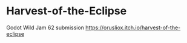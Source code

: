 # Harvest-of-the-Eclipse
Godot Wild Jam 62 submission
https://orusliox.itch.io/harvest-of-the-eclipse
